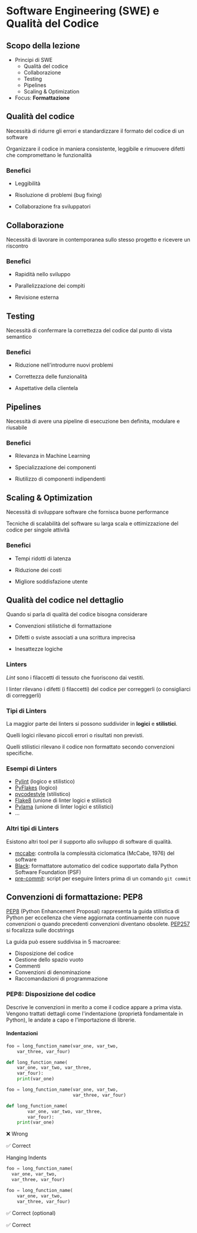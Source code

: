 # Software Engineering (SWE) e Qualità del Codice

<!-- New section -->

## Scopo della lezione

- Principi di SWE
  - Qualità del codice
  - Collaborazione
  - Testing
  - Pipelines <!-- è necessario avere dei blocchi strutturati di pipeline preimpostate, e.g., data cleaning -->
  - Scaling & Optimization
- Focus: **Formattazione**

<!-- New section -->

## Qualità del codice

Necessità di ridurre gli errori e standardizzare il formato del codice di un software

Organizzare il codice in maniera consistente, leggibile e rimuovere difetti che compromettano le funzionalità

<!-- .element: class="fragment" -->

<!-- New subsection -->

### Benefici

- Leggibilità <!-- spendiamo più tempo a leggere piuttosto che scrivere codice -->

<!-- .element: class="fragment" data-fragment-index="0" -->

- Risoluzione di problemi (bug fixing)

<!-- .element: class="fragment" data-fragment-index="1" -->

- Collaborazione fra sviluppatori

<!-- .element: class="fragment" data-fragment-index="2" -->

<!-- New section -->

## Collaborazione

Necessità di lavorare in contemporanea sullo stesso progetto e ricevere un riscontro

<!-- New subsection -->

### Benefici

- Rapidità nello sviluppo

- Parallelizzazione dei compiti

<!-- .element: class="fragment" -->

- Revisione esterna <!-- e.g. del pair programming -->

<!-- .element: class="fragment" -->

<!-- New section -->

## Testing

Necessità di confermare la correttezza del codice dal punto di vista semantico

<!-- New subsection -->

### Benefici

- Riduzione nell'introdurre nuovi problemi

- Correttezza delle funzionalità

<!-- .element: class="fragment" -->

- Aspettative della clientela

<!-- .element: class="fragment" -->

<!-- New section -->

## Pipelines

Necessità di avere una pipeline di esecuzione ben definita, modulare e riusabile

<!-- New subsection -->

### Benefici

- Rilevanza in Machine Learning

- Specializzazione dei componenti

<!-- .element: class="fragment" -->

- Riutilizzo di componenti indipendenti

<!-- .element: class="fragment" -->

<!-- New section -->

## Scaling & Optimization

Necessità di sviluppare software che fornisca buone performance

Tecniche di scalabilità del software su larga scala e ottimizzazione del codice per singole attività

<!-- .element: class="fragment" -->

<!-- New subsection -->

### Benefici

- Tempi ridotti di latenza

- Riduzione dei costi

<!-- .element: class="fragment" -->

- Migliore soddisfazione utente

<!-- .element: class="fragment" -->

<!-- New section -->

## Qualità del codice nel dettaglio

Quando si parla di qualità del codice bisogna considerare

- Convenzioni stilistiche di formattazione

<!-- .element: class="fragment" -->

- Difetti o sviste associati a una scrittura imprecisa

<!-- .element: class="fragment" -->

- Inesattezze logiche

<!-- .element: class="fragment" -->

<!-- New subsection -->

### Linters

*Lint* sono i filaccetti di tessuto che fuoriscono dai vestiti.

I linter rilevano i difetti (i filaccetti) del codice per correggerli (o consigliarci di correggerli)

<!-- New subsection -->

### Tipi di Linters

La maggior parte dei linters si possono suddivider in **logici** e **stilistici**.

Quelli logici rilevano piccoli errori o risultati non previsti.

Quelli stilistici rilevano il codice non formattato secondo convenzioni specifiche.

<!-- New subsection -->

### Esempi di Linters

- [Pylint](https://www.pylint.org/) (logico e stilistico)
- [PyFlakes](https://github.com/PyCQA/pyflakes) (logico)
- [pycodestyle](https://github.com/PyCQA/pycodestyle) (stilistico)
- [Flake8](https://flake8.pycqa.org/) (unione di linter logici e stilistici)
- [Pylama](https://github.com/klen/pylama) (unione di linter logici e stilistici)
- ...

<!-- New subsection -->

### Altri tipi di Linters

Esistono altri tool per il supporto allo sviluppo di software di qualità.

- [mccabe](https://github.com/PyCQA/mccabe): controlla la complessità ciclomatica (McCabe, 1976) del software
- [Black](https://github.com/psf/black): formattatore automatico del codice supportato dalla Python Software Foundation (PSF)
- [pre-commit](https://pre-commit.com/): script per eseguire linters prima di un comando `git commit`

<!-- New section -->

## Convenzioni di formattazione: PEP8

[PEP8](https://peps.python.org/pep-0008) (Python Enhancement Proposal) rappresenta la guida stilistica di Python per
eccellenza che viene aggiornata continuamente con nuove convenzioni o quando precedenti convenzioni diventano obsolete.
[PEP257](https://peps.python.org/pep-0257/) si focalizza sulle docstrings

<!-- New subsection -->

La guida può essere suddivisa in 5 macroaree:
- Disposizione del codice
- Gestione dello spazio vuoto
- Commenti
- Convenzioni di denominazione
- Raccomandazioni di programmazione

<!-- New subsection -->

### PEP8: Disposizione del codice

Descrive le convenzioni in merito a come il codice appare a prima vista. Vengono trattati dettagli come 
l'indentazione (proprietà fondamentale in Python), le andate a capo e l'importazione di librerie.

<!-- New subsection -->

#### Indentazioni

<div class="cols">

```python
foo = long_function_name(var_one, var_two,
    var_three, var_four)

def long_function_name(
    var_one, var_two, var_three,
    var_four):
    print(var_one)
```

```python
foo = long_function_name(var_one, var_two,
                         var_three, var_four)

def long_function_name(
        var_one, var_two, var_three,
        var_four):
    print(var_one)
```

</div>

<div class="cols">

❌ Wrong

✅ Correct

</div>

<!-- New subsection -->

Hanging Indents

<div class="cols">

```python
foo = long_function_name(
  var_one, var_two,
  var_three, var_four)
```

```python
foo = long_function_name(
    var_one, var_two,
    var_three, var_four)
```

</div>

<div class="cols">

✅ Correct (optional)

✅ Correct

</div>
